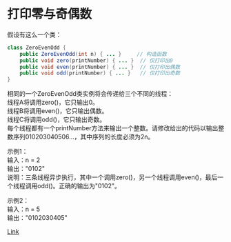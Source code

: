 <h1>打印零与奇偶数</h1>

假设有这么一个类：
```java
class ZeroEvenOdd {
    public ZeroEvenOdd(int n) { ... }     // 构造函数
    public void zero(printNumber) { ... }  // 仅打印出0
    public void even(printNumber) { ... }  // 仅打印出偶数
    public void odd(printNumber) { ... }   // 仅打印出奇数
}
```

相同的一个ZeroEvenOdd类实例将会传递给三个不同的线程：</br>
线程A将调用zero()，它只输出0。</br>
线程B将调用even()，它只输出偶数。</br>
线程C将调用odd()，它只输出奇数。</br>
每个线程都有一个printNumber方法来输出一个整数。请修改给出的代码以输出整数序列010203040506...，其中序列的长度必须为2n。</br>

示例1：</br>
输入：n = 2</br>
输出："0102"</br>
说明：三条线程异步执行，其中一个调用zero()，另一个线程调用even()，最后一个线程调用odd()。正确的输出为"0102"。</br>

示例2：</br>
输入：n = 5</br>
输出："0102030405"</br>

[Link](https://leetcode-cn.com/problems/print-zero-even-odd/)